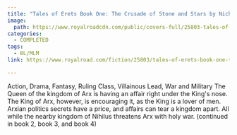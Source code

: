 ```yaml
---
title: "Tales of Erets Book One: The Crusade of Stone and Stars by Nicholas S. Casale"
image:
  path: https://www.royalroadcdn.com/public/covers-full/25803-tales-of-erets-book-one-the-crusade-of-stone-and.jpg
categories:
  - COMPLETED
tags:
  - BL/MLM
link: https://www.royalroad.com/fiction/25803/tales-of-erets-book-one-the-crusade-of-stone-and

---
```

Action, Drama, Fantasy, Ruling Class, Villainous Lead, War and Military The Queen of the kingdom of Arx is having an affair right under the King's nose. The King of Arx, however, is encouraging it, as the King is a lover of men. Arxian politics secrets have a price, and affairs can tear a kingdom apart. All while the nearby kingdom of Nihilus threatens Arx with holy war. (continued in book 2, book 3, and book 4)

